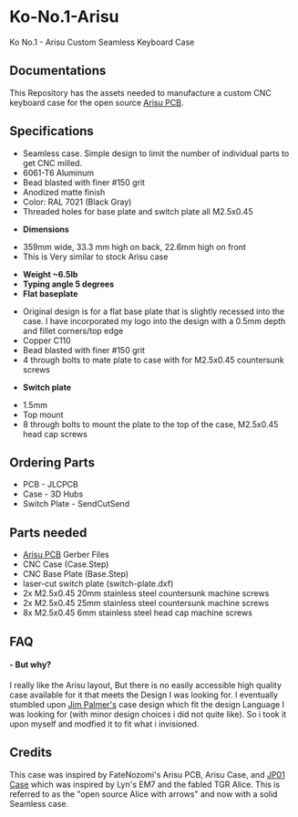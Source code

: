 # Ko-No.1-Arisu
 Ko No.1 - Arisu Custom Seamless Keyboard Case
 ## Documentations
 This Repository has the assets needed to manufacture a custom CNC keyboard case for the open source [Arisu PCB](https://github.com/FateNozomi/arisu-pcb).
 
## Specifications
- Seamless case. Simple design to limit the number of individual parts to get CNC milled.
- 6061-T6 Aluminum
- Bead blasted with finer #150 grit
- Anodized matte finish
- Color: RAL 7021 (Black Gray)
- Threaded holes for base plate and switch plate all M2.5x0.45
* **Dimensions**
- 359mm wide, 33.3 mm high on back, 22.6mm high on front
- This is Very similar to stock Arisu case
* **Weight ~6.5lb**
* **Typing angle 5 degrees**
* **Flat baseplate**
- Original design is for a flat base plate that is slightly recessed into the case. I have incorporated my logo into the design with a 0.5mm depth and fillet corners/top edge
- Copper C110
- Bead blasted with finer #150 grit
- 4 through bolts to mate plate to case with for M2.5x0.45 countersunk screws
* **Switch plate**
- 1.5mm
- Top mount
- 8 through bolts to mount the plate to the top of the case, M2.5x0.45 head cap screws
 
## Ordering Parts
- PCB - JLCPCB
- Case - 3D Hubs
- Switch Plate - SendCutSend
 
## Parts needed
- [Arisu PCB](https://github.com/FateNozomi/arisu-pcb) Gerber Files
- CNC Case (Case.Step)
- CNC Base Plate (Base.Step)
- laser-cut switch plate (switch-plate.dxf)
- 2x M2.5x0.45 20mm stainless steel countersunk machine screws
- 2x M2.5x0.45 25mm stainless steel countersunk machine screws
- 8x M2.5x0.45 6mm stainless steel head cap machine screws

## FAQ
#### - But why?
I really like the Arisu layout, But there is no easily accessible high quality case available for it that meets the Design I was looking for. I eventually stumbled upon [Jim Palmer's](https://github.com/overset) case design which fit the design Language I was looking for (with minor design choices i did not quite like). So i took it upon myself and modfied it to fit what i invisioned.

## Credits
This case was inspired by FateNozomi's Arisu PCB, Arisu Case, and [JP01 Case](https://github.com/overset/JP01) which was inspired by Lyn's EM7 and the fabled TGR Alice. This is referred to as the "open source Alice with arrows" and now with a solid Seamless case.
